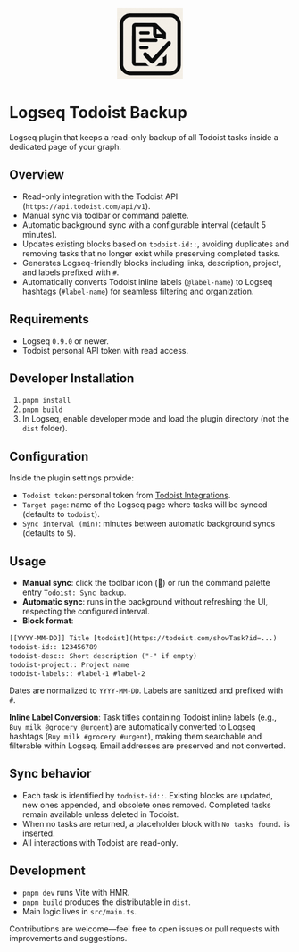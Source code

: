 <p align="center">
  <a href="https://github.com/avelino/logseq-todoist-backup">
    <picture>
      <source media="(prefers-color-scheme: dark)" srcset="./logo.png">
      <img src="./logo.png" height="128" alt="Logseq Todoist Backup logo">
    </picture>
  </a>
</p>

# Logseq Todoist Backup

Logseq plugin that keeps a read-only backup of all Todoist tasks inside a dedicated page of your graph.

## Overview

- Read-only integration with the Todoist API (`https://api.todoist.com/api/v1`).
- Manual sync via toolbar or command palette.
- Automatic background sync with a configurable interval (default 5 minutes).
- Updates existing blocks based on `todoist-id::`, avoiding duplicates and removing tasks that no longer exist while preserving completed tasks.
- Generates Logseq-friendly blocks including links, description, project, and labels prefixed with `#`.
- Automatically converts Todoist inline labels (`@label-name`) to Logseq hashtags (`#label-name`) for seamless filtering and organization.

## Requirements

- Logseq `0.9.0` or newer.
- Todoist personal API token with read access.

## Developer Installation

1. `pnpm install`
2. `pnpm build`
3. In Logseq, enable developer mode and load the plugin directory (not the `dist` folder).

## Configuration

Inside the plugin settings provide:

- `Todoist token`: personal token from [Todoist Integrations](https://todoist.com/prefs/integrations).
- `Target page`: name of the Logseq page where tasks will be synced (defaults to `todoist`).
- `Sync interval (min)`: minutes between automatic background syncs (defaults to `5`).

## Usage

- **Manual sync**: click the toolbar icon (📁) or run the command palette entry `Todoist: Sync backup`.
- **Automatic sync**: runs in the background without refreshing the UI, respecting the configured interval.
- **Block format**:

```
[[YYYY-MM-DD]] Title [todoist](https://todoist.com/showTask?id=...)
todoist-id:: 123456789
todoist-desc:: Short description ("-" if empty)
todoist-project:: Project name
todoist-labels:: #label-1 #label-2
```

Dates are normalized to `YYYY-MM-DD`. Labels are sanitized and prefixed with `#`.

**Inline Label Conversion**: Task titles containing Todoist inline labels (e.g., `Buy milk @grocery @urgent`) are automatically converted to Logseq hashtags (`Buy milk #grocery #urgent`), making them searchable and filterable within Logseq. Email addresses are preserved and not converted.

## Sync behavior

- Each task is identified by `todoist-id::`. Existing blocks are updated, new ones appended, and obsolete ones removed. Completed tasks remain available unless deleted in Todoist.
- When no tasks are returned, a placeholder block with `No tasks found.` is inserted.
- All interactions with Todoist are read-only.

## Development

- `pnpm dev` runs Vite with HMR.
- `pnpm build` produces the distributable in `dist`.
- Main logic lives in `src/main.ts`.

Contributions are welcome—feel free to open issues or pull requests with improvements and suggestions.
